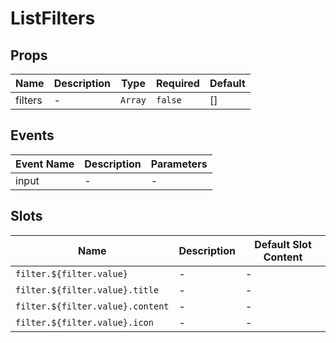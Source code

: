 # ListFilters

## Props

<!-- @vuese:ListFilters:props:start -->
|Name|Description|Type|Required|Default|
|---|---|---|---|---|
|filters|-|`Array`|`false`|[]|

<!-- @vuese:ListFilters:props:end -->


## Events

<!-- @vuese:ListFilters:events:start -->
|Event Name|Description|Parameters|
|---|---|---|
|input|-|-|

<!-- @vuese:ListFilters:events:end -->


## Slots

<!-- @vuese:ListFilters:slots:start -->
|Name|Description|Default Slot Content|
|---|---|---|
|`filter.${filter.value}`|-|-|
|`filter.${filter.value}.title`|-|-|
|`filter.${filter.value}.content`|-|-|
|`filter.${filter.value}.icon`|-|-|

<!-- @vuese:ListFilters:slots:end -->


